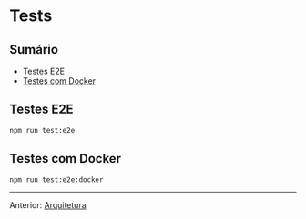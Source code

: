 # Tests

## Sumário

- [Testes E2E](#testes-e2e)
- [Testes com Docker](#testes-com-docker)

## Testes E2E

```bash
npm run test:e2e
```

## Testes com Docker

```bash
npm run test:e2e:docker
```

---

Anterior: [Arquitetura](architecture.md)
